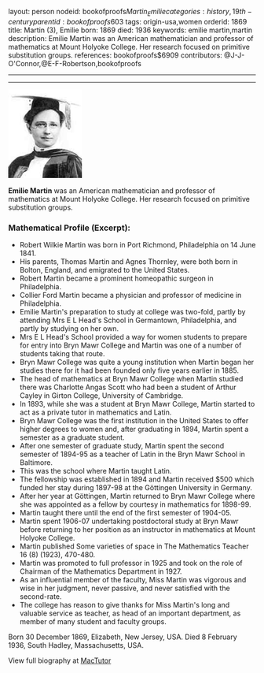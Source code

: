 layout: person
nodeid: bookofproofs$Martin_Emilie
categories: history,19th-century
parentid: bookofproofs$603
tags: origin-usa,women
orderid: 1869
title: Martin (3), Emilie
born: 1869
died: 1936
keywords: emilie martin,martin
description: Emilie Martin was an American mathematician and professor of mathematics at Mount Holyoke College. Her research focused on primitive substitution groups.
references: bookofproofs$6909
contributors: @J-J-O'Connor,@E-F-Robertson,bookofproofs

---



---

![Martin_Emilie.jpg](https://github.com/bookofproofs/bookofproofs.github.io/blob/main/_sources/_assets/images/portraits/Martin_Emilie.jpg?raw=true)

**Emilie Martin** was an American mathematician and professor of mathematics at Mount Holyoke College. Her research focused on primitive substitution groups.

### Mathematical Profile (Excerpt):
* Robert Wilkie Martin was born in Port Richmond, Philadelphia on 14 June 1841.
* His parents, Thomas Martin and Agnes Thornley, were both born in Bolton, England, and emigrated to the United States.
* Robert Martin became a prominent homeopathic surgeon in Philadelphia.
* Collier Ford Martin became a physician and professor of medicine in Philadelphia.
* Emilie Martin's preparation to study at college was two-fold, partly by attending Mrs E L Head's School in Germantown, Philadelphia, and partly by studying on her own.
* Mrs E L Head's School provided a way for women students to prepare for entry into Bryn Mawr College and Martin was one of a number of students taking that route.
* Bryn Mawr College was quite a young institution when Martin began her studies there for it had been founded only five years earlier in 1885.
* The head of mathematics at Bryn Mawr College when Martin studied there was Charlotte Angas Scott who had been a student of Arthur Cayley in Girton College, University of Cambridge.
* In 1893, while she was a student at Bryn Mawr College, Martin started to act as a private tutor in mathematics and Latin.
* Bryn Mawr College was the first institution in the United States to offer higher degrees to women and, after graduating in 1894, Martin spent a semester as a graduate student.
* After one semester of graduate study, Martin spent the second semester of 1894-95 as a teacher of Latin in the Bryn Mawr School in Baltimore.
* This was the school where Martin taught Latin.
* The fellowship was established in 1894 and Martin received $500 which funded her stay during 1897-98 at the Göttingen University in Germany.
* After her year at Göttingen, Martin returned to Bryn Mawr College where she was appointed as a fellow by courtesy in mathematics for 1898-99.
* Martin taught there until the end of the first semester of 1904-05.
* Martin spent 1906-07 undertaking postdoctoral study at Bryn Mawr before returning to her position as an instructor in mathematics at Mount Holyoke College.
* Martin published Some varieties of space in The Mathematics Teacher 16 (8) (1923), 470-480.
* Martin was promoted to full professor in 1925 and took on the role of Chairman of the Mathematics Department in 1927.
* As an influential member of the faculty, Miss Martin was vigorous and wise in her judgment, never passive, and never satisfied with the second-rate.
* The college has reason to give thanks for Miss Martin's long and valuable service as teacher, as head of an important department, as member of many student and faculty groups.

Born 30 December 1869, Elizabeth, New Jersey, USA. Died 8 February 1936, South Hadley, Massachusetts, USA.

View full biography at [MacTutor](https://mathshistory.st-andrews.ac.uk/Biographies/Martin_Emilie/)

